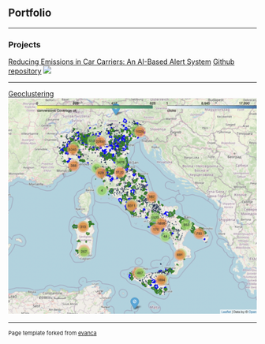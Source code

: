 ## Portfolio

---

### Projects

[Reducing Emissions in Car Carriers: An AI-Based Alert System](/sounds_classification.md)
[Github repository](https://github.com/giacomo-lab/sounds_classification)
<img src="images/dummy_thumbnail.jpg?raw=true"/>

---

[Geoclustering](/sample_page.md)
<img src="images/map_geoclustering.png?raw=true"/>

---


<p style="font-size:11px">Page template forked from <a href="https://github.com/evanca/quick-portfolio">evanca</a></p>
<!-- Remove above link if you don't want to attibute -->
